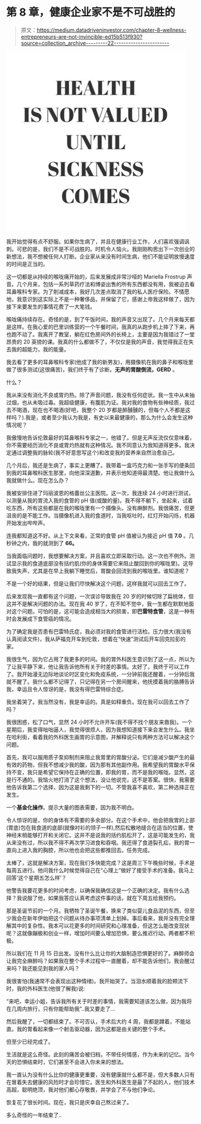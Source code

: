 # 第 8 章，健康企业家不是不可战胜的

> 原文：<https://medium.datadriveninvestor.com/chapter-8-wellness-entrepreneurs-are-not-invincible-ed15b513f930?source=collection_archive---------22----------------------->

![](img/26ac4033783c5ed6dcc8b8b1b8ec0647.png)

我开始觉得有点不舒服。如果你生病了，并且在健康行业工作，人们喜欢强调讽刺。可悲的是，我们不是不可战胜的。时机令人恼火。我刚刚构思出下一次创业的新想法，我不想被任何人打断。企业家从来没有时间生病，他们不能证明放慢速度的时间是正当的。

这一切都是从持续的喉咙痛开始的，后来发展成非常沙哑的 Mariella Frostrup 声音。几个月来，包括一系列草药疗法和博姿出售的所有东西都没有用，我被迫去看耳鼻喉科专家。为了削减成本，我好几次差点取消了我的私人医疗保险。不情愿地，我意识到这实际上不是一种奢侈品，并保留了它，感谢上帝我这样做了，因为接下来要发生的事情花费了一大笔钱。

喉咙痛持续存在。奇怪的是，到了午饭时间，我的声音又出现了。几个月来每天都是这样。在我心爱的巴里训练营的一个午餐时间，我真的从跑步机上摔了下来，再也跑不动了。我离开了教室，躺在红色房间外的长椅上，主要是因为我错过了一堂昂贵的 20 英镑的课。我真的什么都做不了，不仅仅是我的声音，我觉得我正在失去我的超能力，我的能量。

我去看了更多的耳鼻喉科专家(他成了我的新男友)，用摄像机在我的鼻子和喉咙里做了很多测试(这很痛苦)，我们终于有了诊断。**无声的胃酸倒流，GERD** 。

什么？

我从来没有消化不良或胃灼热。除了声音问题，我没有任何症状。我一生中从未抽过烟，也从未吸过毒。我超级健康，有腹肌为证。我对我的食物有些神经质，我过去不喝酒，现在也不喝酒(好吧，我整个 20 岁都是醉醺醺的，但每个人不都是这样吗？).我是，或者至少我认为我是，有史以来最健康的，那么为什么会发生这种情况呢？

我傲慢地告诉伦敦最好的耳鼻喉科专家之一，他错了。但是无声反流仅仅意味着，你不需要经历消化不良或胃灼热就有这种情况。我不同意认为我知道得更多。我决定通过调整我的脉轮(我不好意思写这个)和改变我的营养来自然治愈自己。

几个月后，我还是生病了，事实上更糟了。我带着一盒巧克力和一张手写的便条回到我的耳鼻喉科医生那里，向他深深道歉，并表示他知道得最清楚。他让我做什么我就做什么。现在怎么办？

我被安排住进了玛丽波恩的格蕾丝公主医院。这一次，我连续 24 小时进行测试，以测量从我的胃流入我的食管的 pH 值(或酸的量)。我不得不躺下，坐起来，试着吃东西，所有这些都是在我的喉咙里有一个摄像头。没有麻醉剂。我很痛苦，但更沮丧的是不能工作。当摄像机进入我的食道时，当我呕吐时，红灯开始闪烁，机器开始发出哔哔声。

连我都知道这不好。从上下文来看，正常的食管 pH 值被认为接近 pH 值 **7.0** 。几秒钟之内，我的就测到了 **66。**

当我面临问题时，我想要解决方案，并且喜欢立即采取行动。这一次也不例外。测试显示我的食道底部没有括约肌(你的身体需要它来阻止酸回到你的喉咙里)。这导致我失声，尤其是在早上我躺下睡觉后，胃酸会回流到我的喉咙里。谁知道呢？

不是一个好的结果，但是让我们尽快解决这个问题，这样我就可以回去工作了。

后来发现我一直都有这个问题，一次误诊导致我在 20 岁的时候切除了扁桃体，但这并不是解决问题的办法。现在我 40 岁了，在不知不觉中，我一生都在默默地面对这个问题。可怕的是，这可能会造成相当大的损害，即**巴雷特食管**，这是一种有时会发展成下食管癌的情况。

为了确定我是否患有巴雷特氏症，我必须对我的食管进行活检。压力很大(我没有认真阅读文件)，我从萨福克开车到伦敦，想着在“快速”测试后开车回克拉彭的家。

我很生气，因为它占用了我更多的时间。我的胃外科医生意识到了这一点，所以为了让我平静下来，他让我告诉他所有关于时差的事情。太好了，我终于可以工作了。我开始漫无边际地谈论时区变化和免疫系统，一分钟前我还醒着，一分钟后我就不醒了。我什么都不记得了，只记得在另一个房间醒来，他抚摸着我的胳膊告诉我，幸运且令人惊讶的是，我没有得巴雷特综合症。

我坐着哭了。我当然没有，我是幸运的。真是如释重负。现在我可以回去工作了吗？

我很困惑，松了口气，显然 24 小时不允许开车(我不得不找个朋友来救我)。一个星期后，我变得咄咄逼人，我觉得很烦人，因为我想知道接下来会发生什么。我坐在哈利街，看着我的外科医生画胃的示意图，并解释说只有两种方法可以解决这个问题。

首先，我可以服用质子泵抑制剂来阻止我胃里的胃酸分泌。它们是减少酸产生的最有效的药物，但我不想减少我的酸，因为那有其他副作用。我希望我的胃酸水平保持不变，我只是希望它保持在正确的位置，即我的胃，而不是我的喉咙。显然，这是行不通的。我恼火地打消了这个想法，没让他说完，这不是答案。很快，我需要他告诉我第二个选择，因为这是我剩下的一切。不管我喜不喜欢，第二种选择正在发生。

一个**基金化操作**。提示大量的图表需要，因为我不明白。

令人惊讶的是，你的身体有不需要的多余部分。在这个手术中，他会把我胃的上部(胃底)包在我食道的底部(就像衬衫的领子一样),然后松散地缝合在适当的位置，使神经末梢能够打开和关闭它。这并不是说我的括约肌松开了，这是可能发生的，我从来没有过，所以我不得不再次学习进食和吞咽。我还得了食道裂孔疝，我的胃一直向上进入我的胸腔，所以他也会把这些都推回去。任务完成。

太棒了，这就是解决方案，现在我们多快能完成？这是周三下午晚些时候，手术是每周五进行。他问我什么时候觉得自己在“心理上”做好了接受手术的准备。我马上回答‘这个星期五怎么样’？

他警告我要花更多的时间考虑，以确保我确信这是一个正确的决定。我有什么选择？我说服了他，如果我答应认真考虑这件事的话，就在下周五给我预约。

那是圣诞节前的一个月。我牺牲了圣诞午餐，换来了类似婴儿食品泥的东西，但至少我会在新年伊始把这个问题从待办事项清单上划掉。事后看来，我并没有完全理解其中的复杂性。我本可以花更多的时间研究和心理准备，但这怎么能改变现状呢？这就像蹦极和创业一样，增加时间要么增加恐惧，要么推迟行动。两者都不积极。

所以我们在 11 月 15 日出发。没有什么比让你的大脑制造恐惧更好的了。麻醉师会让我完全麻醉吗？如果我在整个手术过程中一直醒着，却不能告诉他们，我会醒过来吗？我还能见到我的家人吗？

我很害怕(我通常不会表现出这种情绪)。我开始哭了。当泪水顺着我的脸颊流下时，我的外科医生(他很了解我)说:

“来吧，幸运小姐，告诉我所有关于时差的事情，我需要知道该怎么做，因为我将在几周内旅行，只有你能帮助我”..我又要走了…

然后我醒了，一切都结束了。不可否认，手术后大约 4 周，我都是蹲着，不能站直。我的胃看起来像一个射击驱动器，因为这都是由关键的整个手术。

但至少已经完成了。

生活就是这么奇怪。此刻的痛苦会被归档，不带任何情感，作为未来的记忆。当今天的恐惧结束时，它们甚至不会进入你未来的想法。

我一直认为没有什么比你的健康更重要，没有健康就什么都不是，但大多数人只有在冒着失去健康的风险时才会珍惜它。医生和外科医生是最了不起的人，他们技术高超，聪明绝顶，我对他们都心存敬畏，并学会了不与他们争论。

恢复花了很长时间。现在，我只是庆幸自己熬过来了。

多么奇怪的一年结束了..